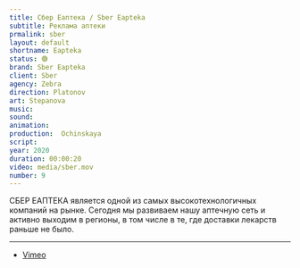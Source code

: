 ```yaml
---
title: Сбер Eaптека / Sber Eapteka
subtitle: Реклама аптеки
prmalink: sber
layout: default
shortname: Eapteka
status: 🟢
brand: Sber Eapteka
client: Sber
agency: Zebra
direction: Platonov
art: Stepanova
music:  
sound:
animation:  
production:  Ochinskaya
script:
year: 2020
duration: 00:00:20
video: media/sber.mov
number: 9
---
```


СБЕР ЕАПТЕКА является одной из самых высокотехнологичных компаний на рынке. Сегодня мы развиваем нашу аптечную сеть и активно выходим в регионы, в том числе в те, где доставки лекарств раньше не было.

---

+ [Vimeo](xxxxx)
